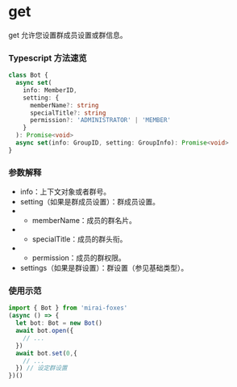 # get

get 允许您设置群成员设置或群信息。

### Typescript 方法速览

```typescript
class Bot {
  async set(
    info: MemberID,
    setting: {
      memberName?: string
      specialTitle?: string
      permission?: 'ADMINISTRATOR' | 'MEMBER'
    }
  ): Promise<void>
  async set(info: GroupID, setting: GroupInfo): Promise<void>
}
```

### 参数解释

- info：上下文对象或者群号。
- setting（如果是群成员设置）：群成员设置。
- * memberName：成员的群名片。
- * specialTitle：成员的群头衔。
- * permission：成员的群权限。
- settings（如果是群设置）：群设置（参见基础类型）。

### 使用示范

```typescript
import { Bot } from 'mirai-foxes'
(async () => {
  let bot: Bot = new Bot()
  await bot.open({
    // ...
  })
  await bot.set(0,{
    // ...
  }) // 设定群设置
})()
```
